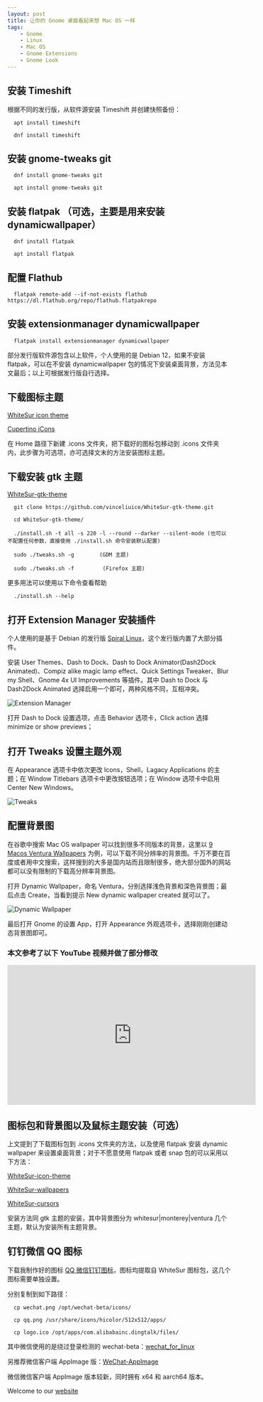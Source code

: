 ```yaml
---
layout: post
title: ﻿让你的 Gnome 桌面看起来想 Mac OS 一样
tags:
    - Gnome
    - Linux
    - Mac OS
    - Gnome Extensions
    - Gnome Look
---
```

## 安装 Timeshift

根据不同的发行版，从软件源安装 Timeshift 并创建快照备份：

      apt install timeshift
      
      dnf install timeshift

## 安装 gnome-tweaks git

      dnf install gnome-tweaks git
      
      apt install gnome-tweaks git

## 安装 flatpak （可选，主要是用来安装 dynamicwallpaper）

      dnf install flatpak
      
      apt install flatpak
      
## 配置 Flathub

      flatpak remote-add --if-not-exists flathub https://dl.flathub.org/repo/flathub.flatpakrepo
      
## 安装 extensionmanager dynamicwallpaper 

      flatpak install extensionmanager dynamicwallpaper
      
部分发行版软件源包含以上软件，个人使用的是 Debian 12，如果不安装 flatpak，可以在不安装 dynamicwallpaper 包的情况下安装桌面背景，方法见本文最后；以上可根据发行版自行选择。

## 下载图标主题

[WhiteSur icon theme](https://www.gnome-look.org/s/Gnome/p/1405756/)

[Cupertino iCons](https://www.pling.com/p/1102582/)

在 Home 路径下新建 .icons 文件夹，把下载好的图标包移动到 .icons 文件夹内，此步骤为可选项，亦可选择文末的方法安装图标主题。

## 下载安装 gtk 主题

[WhiteSur-gtk-theme](https://github.com/vinceliuice/WhiteSur-gtk-theme)

      git clone https://github.com/vinceliuice/WhiteSur-gtk-theme.git
      
      cd WhiteSur-gtk-theme/
      
      ./install.sh -t all -s 220 -l --round --darker --silent-mode (也可以不配置任何参数，直接使用 ./install.sh 命令安装默认配置)
      
      sudo ./tweaks.sh -g        (GDM 主题)
      
      sudo ./tweaks.sh -f         (Firefox 主题)
      
更多用法可以使用以下命令查看帮助
      
      ./install.sh --help

## 打开 Extension Manager 安装插件
      
个人使用的是基于 Debian 的发行版 [Spiral Linux](https://spirallinux.github.io/)，这个发行版内置了大部分插件。

安装 User Themes、Dash to Dock、Dash to Dock Animator(Dash2Dock Animated)、Compiz alike magic lamp effect、Quick Settings Tweaker、Blur my Shell、Gnome 4x UI Improvements 等插件。其中 Dash to Dock 与 Dash2Dock Animated 选择启用一个即可，两种风格不同，互相冲突。

![Extension Manager](https://raw.githubusercontent.com/huijingfei/huijingfei.github.io/master/img/gnome%20extensions.webp)

打开 Dash to Dock 设置选项，点击 Behavior 选项卡，Click action 选择 minimize or show previews；

## 打开 Tweaks 设置主题外观

在 Appearance 选项卡中依次更改 Icons，Shell，Lagacy Applications 的主题；在 Window Titlebars 选项卡中更改按钮选项；在 Window 选项卡中启用 Center New Windows。

![Tweaks](https://raw.githubusercontent.com/huijingfei/huijingfei.github.io/master/img/gnome%20tweaks.webp)

## 配置背景图

在谷歌中搜索 Mac OS wallpaper 可以找到很多不同版本的背景，这里以 [9 Macos Ventura Wallpapers](https://hdqwalls.com/macos-ventura-wallpapers) 为例，可以下载不同分辨率的背景图。千万不要在百度或者用中文搜索，这样搜到的大多是国内站而且限制很多，绝大部分国外的网站都可以没有限制的下载高分辨率背景图。

打开 Dynamic Wallpaper，命名 Ventura，分别选择浅色背景和深色背景图；最后点击 Create，当看到提示 New dynamic wallpaper created 就可以了。

![Dynamic Wallpaper](https://raw.githubusercontent.com/huijingfei/huijingfei.github.io/master/img/dynamic%20wallpaper.webp)

最后打开 Gnome 的设置 App，打开 Appearance 外观选项卡，选择刚刚创建动态背景图即可。
      
### 本文参考了以下 YouTube 视频并做了部分修改

<iframe width="560" height="315" src="https://www.youtube.com/embed/pBa1uAIA32w?si=c1nobn5IPed8tnQU" title="YouTube video player" frameborder="0" allow="accelerometer; autoplay; clipboard-write; encrypted-media; gyroscope; picture-in-picture; web-share" referrerpolicy="strict-origin-when-cross-origin" allowfullscreen></iframe>

## 图标包和背景图以及鼠标主题安装（可选）

上文提到了下载图标包到 .icons 文件夹的方法，以及使用 flatpak 安装 dynamic wallpaper 来设置桌面背景；对于不愿意使用 flatpak 或者 snap 包的可以采用以下方法：

[WhiteSur-icon-theme ](https://github.com/vinceliuice/WhiteSur-icon-theme)

[WhiteSur-wallpapers ](https://github.com/vinceliuice/WhiteSur-wallpapers)

[WhiteSur-cursors](https://github.com/vinceliuice/WhiteSur-cursors)

安装方法同 gtk 主题的安装，其中背景图分为 whitesur|monterey|ventura 几个主题，默认为安装所有主题背景。

## 钉钉微信 QQ 图标

下载我制作好的图标 [QQ 微信钉钉图标](https://raw.githubusercontent.com/huijingfei/Blog_Gitalk/main/icon.zip)，图标均提取自 WhiteSur 图标包，这几个图标需要单独设置。

分别复制到如下路径：

      cp wechat.png /opt/wechat-beta/icons/

      cp qq.png /usr/share/icons/hicolor/512x512/apps/

      cp logo.ico /opt/apps/com.alibabainc.dingtalk/files/
      
其中微信使用的是绕过登录检测的 wechat-beta：[wechat_for_linux](https://github.com/lovechoudoufu/wechat_for_linux)

另推荐微信客户端 AppImage 版：[WeChat-AppImage ](https://github.com/zydou/WeChat-AppImage)

微信微信客户端 AppImage 版本较新，同时拥有 x64 和 aarch64 版本。
      
Welcome to our [website](https://blog.tigress.cc/)
